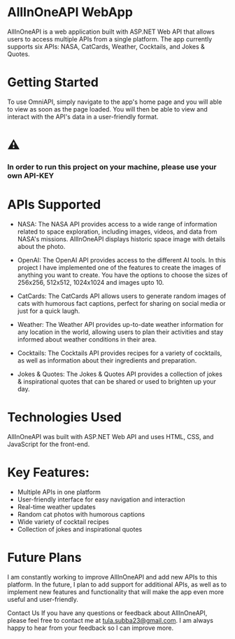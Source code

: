# AllInOneAPI WebApp
AllInOneAPI is a web application built with ASP.NET Web API that allows users to access multiple APIs from a single platform. The app currently supports six APIs: NASA, CatCards, Weather, Cocktails, and Jokes & Quotes.

# Getting Started
To use OmniAPI, simply navigate to the app's home page and you will able to view as soon as the page loaded. You will then be able to view and interact with the API's data in a user-friendly format.
# :warning: <h3>In order to run this project on your machine, please use your own API-KEY</h3>
# APIs Supported
* NASA:
The NASA API provides access to a wide range of information related to space exploration, including images, videos, and data from NASA's missions. AllInOneAPI displays historic space image with details about the photo.

* OpenAI:
The OpenAI API provides access to the different AI tools. In this project I have implemented one of the features to create the images of anything you want to create. You have the options to choose the sizes of 256x256, 512x512, 1024x1024 and images upto 10.

* CatCards:
The CatCards API allows users to generate random images of cats with humorous fact captions, perfect for sharing on social media or just for a quick laugh.

* Weather:
The Weather API provides up-to-date weather information for any location in the world, allowing users to plan their activities and stay informed about weather conditions in their area.

* Cocktails:
The Cocktails API provides recipes for a variety of cocktails, as well as information about their ingredients and preparation.

* Jokes & Quotes:
The Jokes & Quotes API provides a collection of jokes & inspirational quotes that can be shared or used to brighten up your day.

# Technologies Used
AllInOneAPI was built with ASP.NET Web API and uses HTML, CSS, and JavaScript for the front-end.

# Key Features:
* Multiple APIs in one platform
* User-friendly interface for easy navigation and interaction
* Real-time weather updates
* Random cat photos with humorous captions
* Wide variety of cocktail recipes
* Collection of jokes and inspirational quotes
# Future Plans
I am constantly working to improve AllInOneAPI and add new APIs to this platform. In the future, I plan to add support for additional APIs, as well as to implement new features and functionality that will make the app even more useful and user-friendly.

Contact Us
If you have any questions or feedback about AllInOneAPI, please feel free to contact me at tula.subba23@gmail.com. I am always happy to hear from your feedback so I can improve more.





